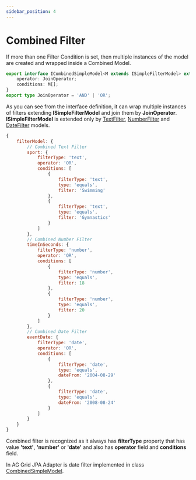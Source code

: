 ```yaml
---
sidebar_position: 4
---
```


# Combined Filter
If more than one Filter Condition is set, then multiple instances of the model are created and wrapped inside a Combined Model.
```typescript title="Combined Filter model interface definition"
export interface ICombinedSimpleModel<M extends ISimpleFilterModel> extends ProvidedFilterModel {
    operator: JoinOperator;
    conditions: M[];
}
export type JoinOperator = 'AND' | 'OR';
```

As you can see from the interface definition, it can wrap multiple instances of filters extending **ISimpleFilterModel** and join them by **JoinOperator**.
**ISimpleFilterModel** is extended only by [TextFilter](./text-filter.md), [NumberFilter](./number-filter.md) and [DateFilter](./date-filter.md) models.

```javascript title="Combined Filter model example for Text, Number and Date filter"
{
    filterModel: {
        // Combined Text Filter
        sport: {
            filterType: 'text',
            operator: 'OR',
            conditions: [
                {
                    filterType: 'text',
                    type: 'equals',
                    filter: 'Swimming'
                },
                {
                    filterType: 'text',
                    type: 'equals',
                    filter: 'Gymnastics'
                }
            ]
        },
        // Combined Number Filter
        timeInSeconds: {
            filterType: 'number',
            operator: 'OR',
            conditions: [
                {
                    filterType: 'number',
                    type: 'equals',
                    filter: 18
                },
                {
                    filterType: 'number',
                    type: 'equals',
                    filter: 20
                }
            ]
        },
        // Combined Date Filter
        eventDate: {
            filterType: 'date',
            operator: 'OR',
            conditions: [
                {
                    filterType: 'date',
                    type: 'equals',
                    dateFrom: '2004-08-29'
                },
                {
                    filterType: 'date',
                    type: 'equals',
                    dateFrom: '2008-08-24'
                }
            ]
        }
    }
}
```

Combined filter is recognized as it always has **filterType** property that has value  **'text'**, **'number'** or **'date'** and
also has **operator** field and **conditions** field.

In AG Grid JPA Adapter is date filter implemented in class [CombinedSimpleModel](https://github.com/smolcan/ag-grid-jpa-adapter/blob/main/src/main/java/io/github/smolcan/aggrid/jpa/adapter/filter/simple/CombinedSimpleModel.java).